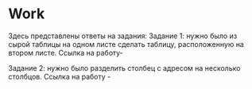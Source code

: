 # Work
Здесь представлены ответы на задания:
Задание 1: нужно было из сырой таблицы на одном листе сделать таблицу, расположенную на втором листе. Ссылка на работу- 


Задание 2: нужно было разделить столбец с адресом на несколько столбцов. Ссылка на работу - 
